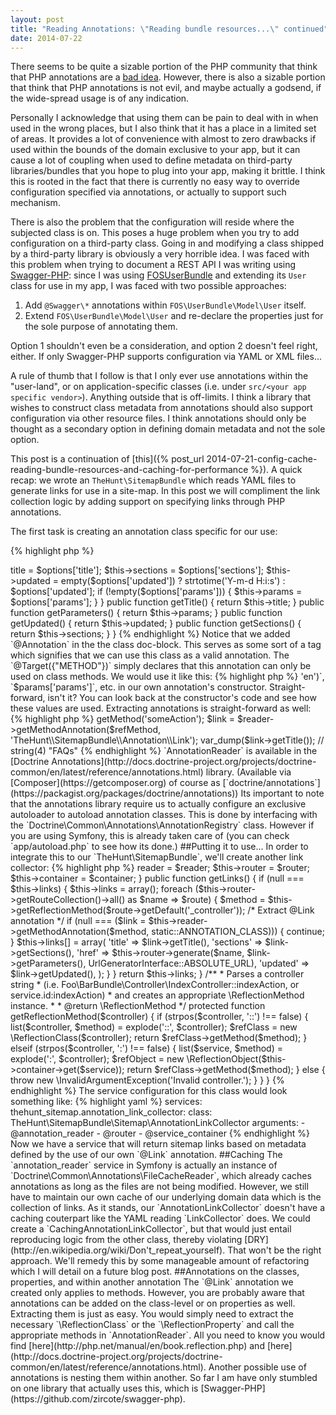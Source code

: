 ```yaml
---
layout: post
title: "Reading Annotations: \"Reading bundle resources...\" continued"
date: 2014-07-22
---
```


There seems to be quite a sizable portion of the PHP community that think that PHP annotations are a [bad idea](http://www.marclewis.com/2013/10/25/php_annotations_are_a_bad_idea/).
However, there is also a sizable portion that think that PHP annotations is not evil, and maybe actually a godsend, if the wide-spread usage is of any indication.

Personally I acknowledge that using them can be pain to deal with in when used in the wrong places, but I also think that it has a place in a limited set of areas.
It provides a lot of convenience with almost to zero drawbacks if used within the bounds of the domain exclusive to your app, but it can cause a lot of coupling when used to define metadata on
third-party libraries/bundles that you hope to plug into your app, making it brittle. I think this is rooted in the fact that there is currently no easy way to override configuration specified via annotations,
or actually to support such mechanism.

There is also the problem that the configuration will reside where the subjected class is on. This poses a huge problem when you
try to add configuration on a third-party class. Going in and modifying a class shipped by a third-party library is obviously a very
horrible idea. I was faced with this problem when trying to document a REST API I was writing using [Swagger-PHP](https://github.com/zircote/swagger-php): since I was using
[FOSUserBundle](https://github.com/FriendsOfSymfony/FOSUserBundle) and extending its `User` class for use in my app, I was faced with two
possible approaches:

<!--stop-->
1. Add `@Swagger\*` annotations within `FOS\UserBundle\Model\User` itself.
2. Extend `FOS\UserBundle\Model\User` and re-declare the properties just for the sole purpose of annotating them.

Option 1 shouldn't even be a consideration, and option 2 doesn't feel right, either. If only Swagger-PHP supports configuration via YAML or XML files...


A rule of thumb that I follow is that I only ever use annotations within the "user-land", or on application-specific classes (i.e. under `src/<your app specific vendor>`). Anything outside that is off-limits.
I think a library that wishes to construct class metadata from annotations should also support configuration via other resource files. I think annotations should only be
thought as a secondary option in defining domain metadata and not the sole option.

This post is a continuation of [this]({% post_url 2014-07-21-config-cache-reading-bundle-resources-and-caching-for-performance %}).
A quick recap: we wrote an `TheHunt\SitemapBundle` which reads YAML files to generate links for use in a site-map. In this post we will compliment
the link collection logic by adding support on specifying links through PHP annotations.

The first task is creating an annotation class specific for our use:

{% highlight php %}
<?php

namespace TheHunt\SitemapBundle\Annotation;

use Doctrine\Common\Annotations\Annotation;

/**
 * @Annotation
 * @Target({"METHOD"})
 */
class Link
{
    private $title;

    private $params = array();

    private $updated;

    private $sections = array();

    public function __construct(array $options)
    {
        if (empty($options['title'])) {
            throw new \Exception('You must specify a title.');
        }

        if (empty($options['sections'])) {
            throw new \Exception('You must specify at least one section.');
        }

        $this->title = $options['title'];
        $this->sections = $options['sections'];
        $this->updated = empty($options['updated']) ? strtotime('Y-m-d H:i:s') : $options['updated'];

        if (!empty($options['params'])) {
            $this->params = $options['params'];
        }

    }

    public function getTitle()
    {
        return $this->title;
    }

    public function getParameters()
    {
        return $this->params;
    }

    public function getUpdated()
    {
        return $this->updated;
    }

    public function getSections()
    {
        return $this->sections;
    }
}
{% endhighlight %}

Notice that we added `@Annotation` in the the class doc-block. This serves as some sort of a tag which signifies that we can
use this class as a valid annotation. The `@Target({"METHOD"})` simply declares that this annotation can only be used
on class methods.

We would use it like this:

{% highlight php %}
<?php

use TheHunt\SitemapBundle\Annotation\Link;

class FAQController
{
    /**
     * @Link(title="FAQs", params={"_locale" = "en"}, sections={"footer"}, updated="2014-05-01")
     */
    public function indexAction()
    {
        ...
{% endhighlight %}

In the case of the above example, `"FAQs"` will be assigned to `$params['title']`, `array("footer")` to `$params['sections']`,
and `array('_locale' => 'en')`, `$params['params']`, etc. in our own annotation's constructor. Straight-forward, isn't it?
    You can look back at the constructor's code and see how these values are used.

Extracting annotations is straight-forward as well:

{% highlight php %}
<?php

$reader = new \Doctrine\Common\Annotations\AnnotationReader();
$refClass = new \ReflectionClass('SomeController');
$refMethod = $refClass->getMethod('someAction');
$link = $reader->getMethodAnnotation($refMethod, 'TheHunt\\SitemapBundle\\Annotation\\Link');

var_dump($link->getTitle()); // string(4) "FAQs"

{% endhighlight %}

`AnnotationReader` is available in the [Doctrine Annotations](http://docs.doctrine-project.org/projects/doctrine-common/en/latest/reference/annotations.html)
library. (Available via [Composer](https://getcomposer.org) of course as [`doctrine/annotations`](https://packagist.org/packages/doctrine/annotations))

Its important to note that the annotations library require us to actually configure an exclusive autoloader to autoload annotation classes. This is done by
interfacing with the `Doctrine\Common\Annotations\AnnotationRegistry` class. However if you are using Symfony, this is already taken care of (you can check `app/autoload.php` to see
how its done.)

##Putting it to use...

In order to integrate this to our `TheHunt\SitemapBundle`, we'll create another link collector:

{% highlight php %}
<?php

use TheHunt\SitemapBundle\Sitemap;

use Symfony\Component\Routing\RouterInterface;
use Symfony\Component\Routing\Generator\UrlGeneratorInterface;
use Symfony\Component\DependencyInjection\ContainerInterface;
use Doctrine\Common\Annotations\AnnotationReader;

class AnnotationLinkCollector
{
    protected $router;

    protected $container;

    protected $reader;

    const ANNOTATION_CLASS = 'TheHunt\\SitemapBundle\\Annotation\\Link';

    public function __construct(AnnotationReader, RouterInterface $router, ContainerInterface $container)
    {
        $this->reader = $reader;
        $this->router = $router;
        $this->container = $container;
    }

    public function getLinks()
    {
        if (null === $this->links) {

            $this->links = array();

            foreach ($this->router->getRouteCollection()->all() as $name => $route) {

                $method = $this->getReflectionMethod($route->getDefault('_controller'));

                /* Extract @Link annotation */
                if (null === ($link =
                    $this->reader->getMethodAnnotation($method, static::ANNOTATION_CLASS))) {
                    continue;
                }

                $this->links[] = array(
                    'title' => $link->getTitle(),
                    'sections' => $link->getSections(),
                    'href' =>
                        $this->router->generate($name, $link->getParameters(), UrlGeneratorInterface::ABSOLUTE_URL),
                    'updated' => $link->getUpdated(),
                );
            }
        }

        return $this->links;
    }

    /**
     * Parses a controller string
     * (i.e. Foo\BarBundle\Controller\IndexController::indexAction, or service.id:indexAction)
     * and creates an appropriate \ReflectionMethod instance.
     *
     * @return \ReflectionMethod
     */
    protected function getReflectionMethod($controller)
    {
        if (strpos($controller, '::') !== false) {
            list($controller, $method) = explode('::', $controller);
            $refClass = new \ReflectionClass($controller);
            return $refClass->getMethod($method);
        } elseif (strpos($controller, ':') !== false) {
            list($service, $method) = explode(':', $controller);
            $refObject = new \ReflectionObject($this->container->get($service));
            return $refClass->getMethod($method);
        } else {
            throw new \InvalidArgumentException('Invalid controller.');
        }
    }
}
{% endhighlight %}

The service configuration for this class would look something like:

{% highlight yaml %}
services:
    thehunt_sitemap.annotation_link_collector:
        class: TheHunt\SitemapBundle\Sitemap\AnnotationLinkCollector
        arguments:
            - @annotation_reader
            - @router
            - @service_container
{% endhighlight %}

Now we have a service that will return sitemap links based on metadata defined by the use of our own `@Link` annotation.

##Caching

The `annotation_reader` service in Symfony is actually an instance of `Doctrine\Common\Annotations\FileCacheReader`, which already caches annotations
as long as the files are not being modified. However, we still have to maintain our own cache of our underlying domain data which is the collection of links.

As it stands, our `AnnotationLinkCollector` doesn't have a caching couterpart like the YAML reading `LinkCollector` does. We could create a
`CachingAnnotationLinkCollector`, but that would just entail reproducing logic from the other class, thereby violating [DRY](http://en.wikipedia.org/wiki/Don't_repeat_yourself). That
won't be the right approach. We'll remedy this by some manageable amount of refactoring which I will detail on a future blog post.

##Annotations on the classes, properties, and within another annotation

The `@Link` annotation we created only applies to methods. However, you are probably aware that annotations can be added
on the class-level or on properties as well. Extracting them is just as easy. You would simply need to extract the
necessary `\ReflectionClass` or the `\ReflectionProperty` and call the appropriate methods in `AnnotationReader`. All you need
to know you would find [here](http://php.net/manual/en/book.reflection.php) and [here](http://docs.doctrine-project.org/projects/doctrine-common/en/latest/reference/annotations.html).

Another possible use of annotations is nesting them within another. So far I am have only stumbled on one library that
actually uses this, which is [Swagger-PHP](https://github.com/zircote/swagger-php).
